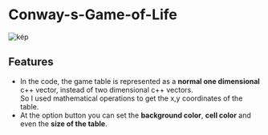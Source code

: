 # Conway-s-Game-of-Life
![kép](https://user-images.githubusercontent.com/60004480/175936500-d11faac1-7660-4d83-bd7e-2f46d1ebc714.png)
## Features
- In the code, the game table is represented as a **normal one dimensional** c++ vector, instead of two dimensional c++ vectors.<br/>
  So I used mathematical operations to get the x,y coordinates of the table.
- At the option button you can set the **background color**, **cell color** and even the **size of the table**.
  

